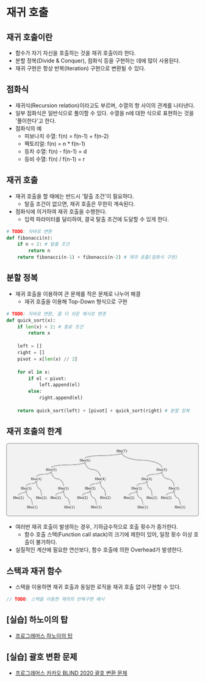 # 재귀 호출

## 재귀 호출이란

- 함수가 자기 자신을 호출하는 것을 재귀 호출이라 한다.
- 분할 정복(Divide & Conquer), 점화식 등을 구현하는 데에 많이 사용된다.
- 재귀 구현은 항상 반복(Iteration) 구현으로 변환될 수 있다.

## 점화식

- 재귀식(Recursion relation)이라고도 부르며, 수열의 항 사이의 관계를 나타낸다.
- 일부 점화식은 일반식으로 풀이할 수 있다. 수열을 n에 대한 식으로 표현하는 것을 '풀이한다'고 한다.
- 점화식의 예
    - 피보나치 수열: f(n) = f(n-1) + f(n-2)
    - 팩토리얼: f(n) = n * f(n-1)
    - 등차 수열: f(n) - f(n-1) = d
    - 등비 수열: f(n) / f(n-1) = r

## 재귀 호출

- 재귀 호출을 할 때에는 반드시 '탈출 조건'이 필요하다.
    - 탈출 조건이 없으면, 재귀 호출은 무한히 계속된다.
- 점화식에 의거하여 재귀 호출을 수행한다.
    - 입력 파라미터를 달리하여, 결국 탈출 조건에 도달할 수 있게 한다.

```python
# TODO: 자바로 변환
def fibonacci(n):
    if n < 2: # 탈출 조건
        return n
    return fibonacci(n-1) + fibonacci(n-2) # 재귀 호출(점화식 구현)
```

## 분할 정복

- 재귀 호출을 이용하여 큰 문제를 작은 문제로 나누어 해결
    - 재귀 호출을 이용해 Top-Down 형식으로 구현

```python
# TODO: 자바로 변환, 좀 더 쉬운 예시로 변경
def quick_sort(x):
    if len(x) < 2: # 종료 조건
        return x

    left = []
    right = []
    pivot = x[len(x) // 2]

    for el in x:
        if el < pivot:
            left.append(el)
        else:
            right.append(el)
    
    return quick_sort(left) + [pivot] + quick_sort(right) # 분할 정복
```

## 재귀 호출의 한계

![피보나치 수열](img/section2/1.png)

- 여러번 재귀 호출이 발생하는 경우, 기하급수적으로 호출 횟수가 증가한다.
    - 함수 호출 스택(Function call stack)의 크기에 제한이 있어, 일정 횟수 이상 호출이 불가하다.
- 실질적인 계산에 필요한 연산보다, 함수 호출에 의한 Overhead가 발생한다.

## 스택과 재귀 함수

- 스택을 이용하면 재귀 호출과 동일한 로직을 재귀 호출 없이 구현할 수 있다.


```java
// TODO: 스택을 이용한 재귀의 반복구현 예시
```


## [실습] 하노이의 탑

- [프로그래머스 하노이의 탑](https://programmers.co.kr/learn/courses/30/lessons/12946)

## [실습] 괄호 변환 문제

- [프로그래머스 카카오 BLIND 2020 괄호 변환 문제](https://programmers.co.kr/learn/courses/30/lessons/60058)
